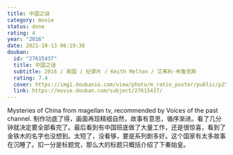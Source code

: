```yaml
---
title: 中国之谜
category: movie
status: done
rating: 4
year: "2016"
date: 2021-10-13 06:19:38
douban:
  id: "27615437"
  title: 中国之谜
  subtitle: 2016 / 美国 / 纪录片 / Keith Melton / 艾弗利·布鲁克斯
  rating: 7.4
  cover: https://img1.doubanio.com/view/photo/m_ratio_poster/public/p2508803560.jpg
  link: https://movie.douban.com/subject/27615437/
---
```


Mysteries of China from magellan tv, recommended by Voices of the past channel. 制作功底了得，画面再现精细自然，故事有意思，循序渐进。看了几分钟就决定要全部看完了。最后看到有中国班底做了大量工作，还是很惊喜，看到了金铁木的名字也没想到。太短了，没看够，要是系列剧多好。这个国家有太多故事在沉睡了。扣一分是标题党，那么大的标题只概括介绍了下秦始皇。